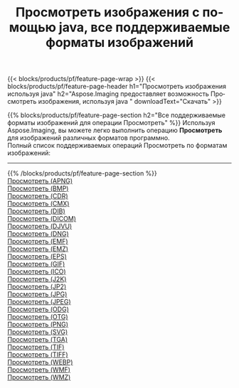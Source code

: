 ﻿---
title: Просмотреть изображения с помощью java, все поддерживаемые форматы изображений 
weight: 3920
url: /ru/java/viewer 
lang: ru
langdirlevel: 2
locales: zh-hans,ja,it,ru,de,es,fr,nl,id,lt,pl,pt,vi,tr,ko,zh-hant,ar,hi,th,sv,cs,uk,he
description: Используя Aspose.Imaging, вы можете легко Просмотреть изображения используя java
---

{{< blocks/products/pf/feature-page-wrap >}}
{{< blocks/products/pf/feature-page-header h1="Просмотреть изображения используя java" h2="Aspose.Imaging предоставляет возможность Просмотреть изображения, используя java " downloadText="Скачать" >}}


{{% blocks/products/pf/feature-page-section  h2="Все поддерживаемые форматы изображений для операции Просмотреть" %}}
Используя Aspose.Imaging, вы можете легко выполнить операцию **Просмотреть** для изображений различных форматов программно.
<br/>
Полный список поддерживаемых операций Просмотреть по форматам изображений:
<hr/>
{{% /blocks/products/pf/feature-page-section %}}
<div class="container-fluid productfamilypage bg-gray">
    <div class="convertypes bg-gray agp-content section">
        <div class="container">
		<div class="row other-converters">
		    <div class='col-md-2 other-converter remove-lp remove-rp'><a href="/imaging/ru/java/viewer/apng" >Просмотреть (APNG)</a></div><div class='col-md-2 other-converter remove-lp remove-rp'><a href="/imaging/ru/java/viewer/bmp" >Просмотреть (BMP)</a></div><div class='col-md-2 other-converter remove-lp remove-rp'><a href="/imaging/ru/java/viewer/cdr" >Просмотреть (CDR)</a></div><div class='col-md-2 other-converter remove-lp remove-rp'><a href="/imaging/ru/java/viewer/cmx" >Просмотреть (CMX)</a></div><div class='col-md-2 other-converter remove-lp remove-rp'><a href="/imaging/ru/java/viewer/dib" >Просмотреть (DIB)</a></div><div class='col-md-2 other-converter remove-lp remove-rp'><a href="/imaging/ru/java/viewer/dicom" >Просмотреть (DICOM)</a></div><div class='col-md-2 other-converter remove-lp remove-rp'><a href="/imaging/ru/java/viewer/djvu" >Просмотреть (DJVU)</a></div><div class='col-md-2 other-converter remove-lp remove-rp'><a href="/imaging/ru/java/viewer/dng" >Просмотреть (DNG)</a></div><div class='col-md-2 other-converter remove-lp remove-rp'><a href="/imaging/ru/java/viewer/emf" >Просмотреть (EMF)</a></div><div class='col-md-2 other-converter remove-lp remove-rp'><a href="/imaging/ru/java/viewer/emz" >Просмотреть (EMZ)</a></div><div class='col-md-2 other-converter remove-lp remove-rp'><a href="/imaging/ru/java/viewer/eps" >Просмотреть (EPS)</a></div><div class='col-md-2 other-converter remove-lp remove-rp'><a href="/imaging/ru/java/viewer/gif" >Просмотреть (GIF)</a></div><div class='col-md-2 other-converter remove-lp remove-rp'><a href="/imaging/ru/java/viewer/ico" >Просмотреть (ICO)</a></div><div class='col-md-2 other-converter remove-lp remove-rp'><a href="/imaging/ru/java/viewer/j2k" >Просмотреть (J2K)</a></div><div class='col-md-2 other-converter remove-lp remove-rp'><a href="/imaging/ru/java/viewer/jp2" >Просмотреть (JP2)</a></div><div class='col-md-2 other-converter remove-lp remove-rp'><a href="/imaging/ru/java/viewer/jpg" >Просмотреть (JPG)</a></div><div class='col-md-2 other-converter remove-lp remove-rp'><a href="/imaging/ru/java/viewer/jpeg" >Просмотреть (JPEG)</a></div><div class='col-md-2 other-converter remove-lp remove-rp'><a href="/imaging/ru/java/viewer/odg" >Просмотреть (ODG)</a></div><div class='col-md-2 other-converter remove-lp remove-rp'><a href="/imaging/ru/java/viewer/otg" >Просмотреть (OTG)</a></div><div class='col-md-2 other-converter remove-lp remove-rp'><a href="/imaging/ru/java/viewer/png" >Просмотреть (PNG)</a></div><div class='col-md-2 other-converter remove-lp remove-rp'><a href="/imaging/ru/java/viewer/svg" >Просмотреть (SVG)</a></div><div class='col-md-2 other-converter remove-lp remove-rp'><a href="/imaging/ru/java/viewer/tga" >Просмотреть (TGA)</a></div><div class='col-md-2 other-converter remove-lp remove-rp'><a href="/imaging/ru/java/viewer/tif" >Просмотреть (TIF)</a></div><div class='col-md-2 other-converter remove-lp remove-rp'><a href="/imaging/ru/java/viewer/tiff" >Просмотреть (TIFF)</a></div><div class='col-md-2 other-converter remove-lp remove-rp'><a href="/imaging/ru/java/viewer/webp" >Просмотреть (WEBP)</a></div><div class='col-md-2 other-converter remove-lp remove-rp'><a href="/imaging/ru/java/viewer/wmf" >Просмотреть (WMF)</a></div><div class='col-md-2 other-converter remove-lp remove-rp'><a href="/imaging/ru/java/viewer/wmz" >Просмотреть (WMZ)</a></div>
                </div>
        </div>
    </div>
</div>
<br/>


